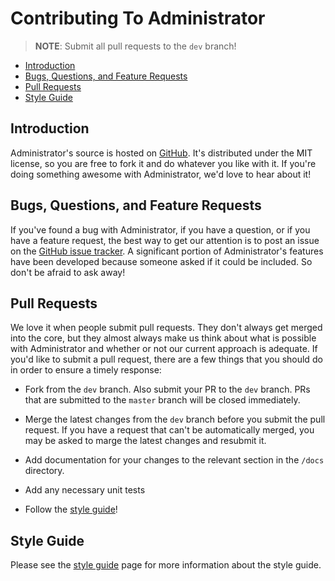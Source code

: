 # Contributing To Administrator

> **NOTE**: Submit all pull requests to the `dev` branch!

- [Introduction](#introduction)
- [Bugs, Questions, and Feature Requests](#issues)
- [Pull Requests](#pull-requests)
- [Style Guide](#style-guide)

<a name="introduction"></a>
## Introduction

Administrator's source is hosted on [GitHub](https://github.com/Thirdsteplabs/Laravel-Administrator). It's distributed under the MIT license, so you are free to fork it and do whatever you like with it. If you're doing something awesome with Administrator, we'd love to hear about it!

<a name="issues"></a>
## Bugs, Questions, and Feature Requests

If you've found a bug with Administrator, if you have a question, or if you have a feature request, the best way to get our attention is to post an issue on the [GitHub issue tracker](https://github.com/Thirdsteplabs/Laravel-Administrator/issues). A significant portion of Administrator's features have been developed because someone asked if it could be included. So don't be afraid to ask away!

<a name="pull-requests"></a>
## Pull Requests

We love it when people submit pull requests. They don't always get merged into the core, but they almost always make us think about what is possible with Administrator and whether or not our current approach is adequate. If you'd like to submit a pull request, there are a few things that you should do in order to ensure a timely response:

- Fork from the `dev` branch. Also submit your PR to the `dev` branch. PRs that are submitted to the `master` branch will be closed immediately.

- Merge the latest changes from the `dev` branch before you submit the pull request. If you have a request that can't be automatically merged, you may be asked to marge the latest changes and resubmit it.

- Add documentation for your changes to the relevant section in the `/docs` directory.

- Add any necessary unit tests

- Follow the [style guide](/docs/style-guide)!

<a name="style-guide"></a>
## Style Guide

Please see the [style guide](/docs/style-guide) page for more information about the style guide.
